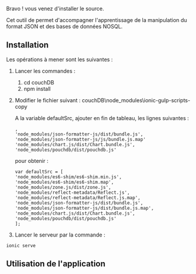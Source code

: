 Bravo ! vous venez d'installer le source. 

Cet outil de permet d'accompagner l'apprentissage de la manipulation du format JSON et des bases de données NOSQL.

## Installation 
Les opérations à mener sont les suivantes :

1. Lancer les commandes : 
    1. cd couchDB
    2. npm install

2. Modifier le fichier suivant : 
    couchDB\node_modules\ionic-gulp-scripts-copy

    A la variable defaultSrc, ajouter en fin de tableau, les lignes suivantes : 
    ```
    ,
    'node_modules/json-formatter-js/dist/bundle.js',
    'node_modules/json-formatter-js/js/bundle.js.map'
    'node_modules/chart.js/dist/Chart.bundle.js',
    'node_modules/pouchdb/dist/pouchdb.js'  
    ```
    pour obtenir : 
    ```
    var defaultSrc = [
    'node_modules/es6-shim/es6-shim.min.js',
    'node_modules/es6-shim/es6-shim.map',
    'node_modules/zone.js/dist/zone.js',
    'node_modules/reflect-metadata/Reflect.js',
    'node_modules/reflect-metadata/Reflect.js.map',
    'node_modules/json-formatter-js/dist/bundle.js',
    'node_modules/json-formatter-js/dist/bundle.js.map',
    'node_modules/chart.js/dist/Chart.bundle.js',
    'node_modules/pouchdb/dist/pouchdb.js'  
    ];
    ```
3. Lancer le serveur par la commande : 
```
ionic serve
```

## Utilisation de l'application